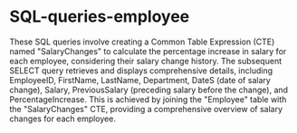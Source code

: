 # SQL-queries-employee

These SQL queries involve creating a Common Table Expression (CTE) named "SalaryChanges" 
to calculate the percentage increase in salary for each employee, considering their
salary change history. The subsequent SELECT query retrieves and displays
comprehensive details, including EmployeeID, FirstName, LastName,
Department, DateS (date of salary change), Salary, PreviousSalary
(preceding salary before the change), and PercentageIncrease.
This is achieved by joining the "Employee" table with the
"SalaryChanges" CTE, providing a comprehensive overview
of salary changes for each employee.
